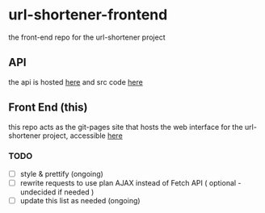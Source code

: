 # url-shortener-frontend

the front-end repo for the url-shortener project

## API
the api is hosted [here](https://api2.sanic.ca) and src code [here](https://github.com/persa188/urlshortener/)

## Front End (this)

this repo acts as the git-pages site that hosts the web interface for the url-shortener project, accessible [here](https://url.sanic.ca) 

### TODO
- [ ] style & prettify (ongoing)
- [ ] rewrite requests to use plan AJAX instead of Fetch API ( optional - undecided if needed )
- [ ] update this list as needed (ongoing)
